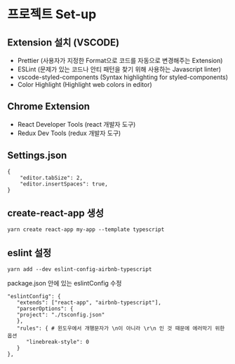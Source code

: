 # 프로젝트 Set-up

## Extension 설치 (VSCODE)
- Prettier (사용자가 지정한 Format으로 코드를 자동으로 변경해주는 Extension)
- ESLint (문제가 있는 코드나 안티 패턴을 찾기 위해 사용하는 Javascript linter)
- vscode-styled-components (Syntax highlighting for styled-components)
- Color Highlight (Highlight web colors in editor)

## Chrome Extension
- React Developer Tools (react 개발자 도구)
- Redux Dev Tools (redux 개발자 도구)

## Settings.json
```
{
    "editor.tabSize": 2,
    "editor.insertSpaces": true,
}
```


## create-react-app 생성
```
yarn create react-app my-app --template typescript
```

## eslint 설정
```
yarn add --dev eslint-config-airbnb-typescript
```

package.json 안에 있는 eslintConfig 수정

```
"eslintConfig": {
   "extends": ["react-app", "airbnb-typescript"],
   "parserOptions": {
   "project": "./tsconfig.json"
   },
   "rules": { # 윈도우에서 개행문자가 \n이 아니라 \r\n 인 것 때문에 에러막기 위한 옵션 
      "linebreak-style": 0
   }
},
```

